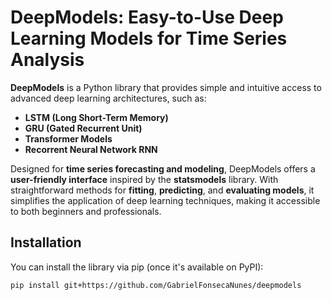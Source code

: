 # DeepModels: Easy-to-Use Deep Learning Models for Time Series Analysis

**DeepModels** is a Python library that provides simple and intuitive access to advanced deep learning architectures, such as:

- **LSTM (Long Short-Term Memory)**
- **GRU (Gated Recurrent Unit)**
- **Transformer Models**
- **Recorrent Neural Network RNN**

Designed for **time series forecasting and modeling**, DeepModels offers a **user-friendly interface** inspired by the **statsmodels** library. With straightforward methods for **fitting**, **predicting**, and **evaluating models**, it simplifies the application of deep learning techniques, making it accessible to both beginners and professionals.

## **Installation**

You can install the library via pip (once it's available on PyPI):

```bash
pip install git+https://github.com/GabrielFonsecaNunes/deepmodels